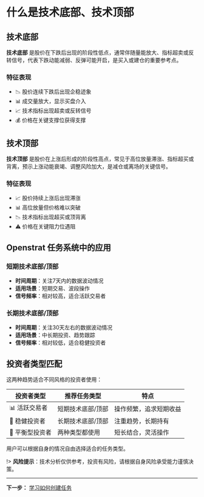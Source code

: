 # 什么是技术底部、技术顶部

## 技术底部

**技术底部** 是股价在下跌后出现的阶段性低点，通常伴随量能放大、指标超卖或反转信号，代表下跌动能减弱、反弹可能开启，是买入或建仓的重要参考点。

### 特征表现
- 📉 股价连续下跌后出现企稳迹象
- 📊 成交量放大，显示买盘介入
- 📈 技术指标出现超卖或反转信号
- 💰 价格在关键支撑位获得支撑

## 技术顶部

**技术顶部** 是股价在上涨后形成的阶段性高点，常见于高位放量滞涨、指标超买或背离，预示上涨动能衰竭、调整风险加大，是减仓或离场的关键信号。

### 特征表现
- 📈 股价持续上涨后出现滞涨
- 📊 高位放量但价格难以突破
- 📉 技术指标出现超买或顶背离
- ⚠️ 价格在关键阻力位遇阻

## Openstrat 任务系统中的应用

### 短期技术底部/顶部
- **时间周期**：关注7天内的数据波动情况
- **适用场景**：短期交易、波段操作
- **信号频率**：相对较高，适合活跃交易者

### 长期技术底部/顶部
- **时间周期**：关注30天左右的数据波动情况
- **适用场景**：中长期投资、趋势跟踪
- **信号频率**：相对较低，适合稳健投资者

## 投资者类型匹配

这两种趋势适合不同风格的投资者使用：

| 投资者类型 | 推荐任务类型 | 特点 |
|-----------|-------------|------|
| 📊 活跃交易者 | 短期技术底部/顶部 | 操作频繁，追求短期收益 |
| 💼 稳健投资者 | 长期技术底部/顶部 | 注重趋势，长期持有 |
| 🎯 平衡型投资者 | 两种类型都使用 | 短长结合，灵活操作 |

用户可以根据自身的情况自由选择适合的任务类型。

!> **风险提示**：技术分析仅供参考，投资有风险，请根据自身风险承受能力谨慎决策。

---

**下一步：** [学习如何创建任务](guide/create-task.md)